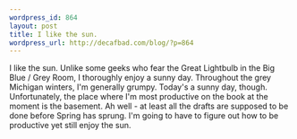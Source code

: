 ```yaml
--- 
wordpress_id: 864
layout: post
title: I like the sun.
wordpress_url: http://decafbad.com/blog/?p=864
---
```

I like the sun.  Unlike some geeks who fear the Great Lightbulb in the Big Blue / Grey Room, I thoroughly enjoy a sunny day.  Throughout the grey Michigan winters, I'm generally grumpy.  Today's a sunny day, though.  Unfortunately, the place where I'm most productive on the book at the moment is the basement.  Ah well - at least all the drafts are supposed to be done before Spring has sprung.  I'm going to have to figure out how to be productive yet still enjoy the sun.
